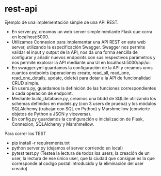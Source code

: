 # rest-api
Ejemplo de una implementación simple de una API REST.

- En server.py, creamos un web server simple mediante Flask que corra en localhost:5000.
- Utilizamos Connexion para implementar una API REST en este web server, utilizando la especificación Swagger. Swagger nos permite validar el input y output de la API, nos da una forma sencilla de configurar y añadir nuevos endpoints con sus respectivos parámetros y nos permite explorar la API mediante una UI en localhost:5000/api/ui.
- En swagger.yml guardamos la configuración de la API y creamos unos cuantos endpoints (operaciones create, read_all, read_one, read_one_details, update, delete) para dotar a la API de funcionalidad CRUD simple.
- En users.py, guardamos la definición de las funciones correspondientes a cada operación de endpoint.
- Mediante build_database.py, creamos una bbdd de SQLite utilizando los schemas definidos en models.py (con 3 users de prueba) y los módulos SQLAlchemy (trabajar con SQL en Python) y Marshmellow (convierte objetos de Python a JSON y viceversa). 
- En config.py guardamos la configuración  e inicialización de Flask, Connexion, SQLAlchemy y Marshmellow.

Para correr los TEST
- pip install -r requirements.txt
- python server.py (dejamos el server corriendo en local)
- pytest test.py (Testea la lectura de todos los users, la creación de un user, la lectura de ese único user, que la ciudad que consigue es la que corresponde al codigo postal introducido y la eliminación del user creado)
